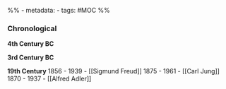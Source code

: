 ---
---

%% - metadata:
	- tags: #MOC %%

### Chronological 
**4th Century BC**

**3rd Century BC**

**19th Century**
1856 - 1939 - [[Sigmund Freud]]
1875 - 1961 - [[Carl Jung]]
1870 - 1937 - [[Alfred Adler]]